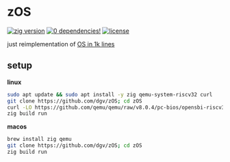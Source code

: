 # zOS

[![zig version](https://img.shields.io/badge/0.13.0-orange?style=flat&logo=zig&label=zig&color=%23eba742)](https://ziglang.org/download/)
[![0 dependencies!](https://0dependencies.dev/0dependencies.svg)](https://0dependencies.dev)
[![license](https://img.shields.io/badge/License-MIT-yellow.svg)](https://opensource.org/licenses/MIT)

just reimplementation of [OS in 1k lines](https://operating-system-in-1000-lines.vercel.app/en/)

## setup

**linux**
```sh
sudo apt update && sudo apt install -y zig qemu-system-riscv32 curl
git clone https://github.com/dgv/zOS; cd zOS
curl -LO https://github.com/qemu/qemu/raw/v8.0.4/pc-bios/opensbi-riscv32-generic-fw_dynamic.bin
zig build run
```
**macos**
```sh
brew install zig qemu
git clone https://github.com/dgv/zOS; cd zOS
zig build run
```
